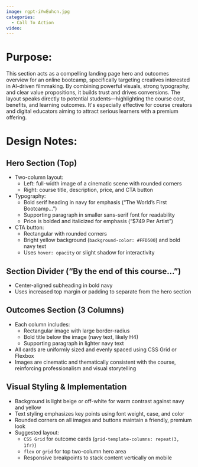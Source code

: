 ```yaml
---
image: rgpt-iYwEuhcn.jpg
categories:
  - Call To Action
video:
---
```

# Purpose:
This section acts as a compelling landing page hero and outcomes overview for an online bootcamp, specifically targeting creatives interested in AI-driven filmmaking. By combining powerful visuals, strong typography, and clear value propositions, it builds trust and drives conversions. The layout speaks directly to potential students—highlighting the course cost, benefits, and learning outcomes. It's especially effective for course creators and digital educators aiming to attract serious learners with a premium offering.

# Design Notes:

## Hero Section (Top)
* Two-column layout:
  - Left: full-width image of a cinematic scene with rounded corners
  - Right: course title, description, price, and CTA button
* Typography:
  - Bold serif heading in navy for emphasis (“The World’s First Bootcamp…”)
  - Supporting paragraph in smaller sans-serif font for readability
  - Price is bolded and italicized for emphasis (“$749 Per Artist”)
* CTA button:
  - Rectangular with rounded corners
  - Bright yellow background (`background-color: #FFD500`) and bold navy text
  - Uses `hover: opacity` or slight shadow for interactivity

## Section Divider (“By the end of this course…”)
* Center-aligned subheading in bold navy
* Uses increased top margin or padding to separate from the hero section

## Outcomes Section (3 Columns)
* Each column includes:
  - Rectangular image with large border-radius
  - Bold title below the image (navy text, likely H4)
  - Supporting paragraph in lighter navy text
* All cards are uniformly sized and evenly spaced using CSS Grid or Flexbox
* Images are cinematic and thematically consistent with the course, reinforcing professionalism and visual storytelling

## Visual Styling & Implementation
* Background is light beige or off-white for warm contrast against navy and yellow
* Text styling emphasizes key points using font weight, case, and color
* Rounded corners on all images and buttons maintain a friendly, premium look
* Suggested layout:
  - `CSS Grid` for outcome cards (`grid-template-columns: repeat(3, 1fr)`)
  - `flex` or `grid` for top two-column hero area
  - Responsive breakpoints to stack content vertically on mobile
